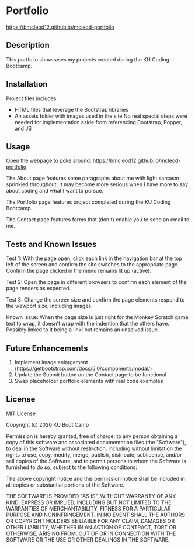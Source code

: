 # Portfolio
https://bmcleod12.github.io/mcleod-portfolio


## Description
This portfolio showcases my projects created during the KU Coding Bootcamp.

## Installation
Project files includes:
* HTML files that leverage the Bootstrap libraries
* An assets folder with images used in the site
No real special steps were needed for implementation aside from referencing Bootstrap, Popper, and JS

## Usage 
Open the webpage to poke around: https://bmcleod12.github.io/mcleod-portfolio

The About page features some paragraphs about me with light sarcasm sprinkled throughout. It may become more serious when I have more to say about coding and what I want to pursue.

The Portfolio page features project completed during the KU Coding Bootcamp.

The Contact page features forms that (don't) enable you to send an email to me. 

## Tests and Known Issues
Test 1:
With the page open, click each link in the navigation bar at the top left of the screen and confirm the site switches to the appropriate page. Confirm the page clicked in the menu remains lit up (active).

Test 2:
Open the page in different browsers to confirm each element of the page renders as expected.

Test 3:
Change the screen size and confirm the page elements respond to the viewport size, including images.

Known Issue:
When the page size is just right for the Monkey Scratch game text to wrap, it doesn't wrap with the indention that the others have. Possibly linked to it being a link! but remains an unsolved issue.

<!-- <img alt="Scratch text wrapped" src="assets\images\scratchwrap_knownissue.PNG"/> -->

## Future Enhancements
1. Implement image enlargement (https://getbootstrap.com/docs/5.0/components/modal/)
2. Update the Submit button on the Contact page to be functional
3. Swap placeholder portfolio elements with real code examples

## License

MIT License

Copyright (c) 2020 KU Boot Camp

Permission is hereby granted, free of charge, to any person obtaining a copy
of this software and associated documentation files (the "Software"), to deal
in the Software without restriction, including without limitation the rights
to use, copy, modify, merge, publish, distribute, sublicense, and/or sell
copies of the Software, and to permit persons to whom the Software is
furnished to do so, subject to the following conditions:

The above copyright notice and this permission notice shall be included in all
copies or substantial portions of the Software.

THE SOFTWARE IS PROVIDED "AS IS", WITHOUT WARRANTY OF ANY KIND, EXPRESS OR
IMPLIED, INCLUDING BUT NOT LIMITED TO THE WARRANTIES OF MERCHANTABILITY,
FITNESS FOR A PARTICULAR PURPOSE AND NONINFRINGEMENT. IN NO EVENT SHALL THE
AUTHORS OR COPYRIGHT HOLDERS BE LIABLE FOR ANY CLAIM, DAMAGES OR OTHER
LIABILITY, WHETHER IN AN ACTION OF CONTRACT, TORT OR OTHERWISE, ARISING FROM,
OUT OF OR IN CONNECTION WITH THE SOFTWARE OR THE USE OR OTHER DEALINGS IN THE
SOFTWARE.